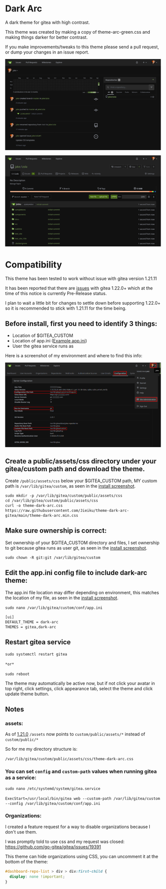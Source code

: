 # Dark Arc
A dark theme for gitea with high contrast.

This theme was created by making a copy of theme-arc-green.css and making things darker for better contrast.

If you make improvements/tweaks to this theme please send a pull request, or dump your changes in an issue report.

![dark-arc-dashboard](screenshot.png)

![dark-arc-repository](screenshot2.png)

# Compatibility

This theme has been tested to work without issue with gitea version 1.21.11

It has been reported that there are [issues](https://github.com/Jieiku/theme-dark-arc-gitea/issues/9) with gitea 1.22.0+ which at the time of this notice is currently Pre-Release status.

I plan to wait a little bit for changes to settle down before supporting 1.22.0+ so it is recommended to stick with 1.21.11 for the time being.

## Before install, first you need to identify 3 things:

- Location of $GITEA_CUSTOM
- Location of app.ini ([Example app.ini](https://raw.githubusercontent.com/go-gitea/gitea/main/custom/conf/app.example.ini))
- User the gitea service runs as

Here is a screenshot of my environment and where to find this info:

![gitea-config](install.png)

## Create a public/assets/css directory under your gitea/custom path and download the theme.

Create `/public/assets/css` below your $GITEA_CUSTOM path, MY custom path is `/var/lib/gitea/custom`, as seen in the [install screenshot](install.png).

    sudo mkdir -p /var/lib/gitea/custom/public/assets/css
    cd /var/lib/gitea/custom/public/assets/css
    curl -o theme-dark-arc.css https://raw.githubusercontent.com/Jieiku/theme-dark-arc-gitea/main/theme-dark-arc.min.css

## Make sure ownership is correct:

Set ownership of your $GITEA_CUSTOM directory and files, I set ownership to git because gitea runs as user git, as seen in the [install screenshot](install.png).

    sudo chown -R git:git /var/lib/gitea/custom

## Edit the app.ini config file to include dark-arc theme:

The app.ini file location may differ depending on environment, this matches the location of my file, as seen in the [install screenshot](install.png).

`sudo nano /var/lib/gitea/custom/conf/app.ini`

    [ui]
    DEFAULT_THEME = dark-arc
    THEMES = gitea,dark-arc

## Restart gitea service

    sudo systemctl restart gitea

    *or*

    sudo reboot

The theme may automatically be active now, but if not click your avatar in top right, click settings, click appearance tab, select the theme and click update theme button.


## Notes

### assets:

As of [1.21.0](https://blog.gitea.com/release-of-1.21.0/#%EF%B8%8F-move-public-asset-files-to-the-proper-directory-25907) `/assets` now points to `custom/public/assets/*` instead of `custom/public/*`

So for me my directory structure is:

`/var/lib/gitea/custom/public/assets/css/theme-dark-arc.css`

### You can set `config` and `custom-path` values when running gitea as a service:

```shell
sudo nano /etc/systemd/system/gitea.service

ExecStart=/usr/local/bin/gitea web --custom-path /var/lib/gitea/custom --config /var/lib/gitea/custom/conf/app.ini
```

### Organizations:

I created a feature request for a way to disable organizations because I don't use them.

I was promptly told to use css and my request was closed: https://github.com/go-gitea/gitea/issues/19391

This theme can hide organizations using CSS, you can uncomment it at the bottom of the theme:

```css
#dashboard-repo-list > div > div:first-child {
  display: none !important;
}
```
